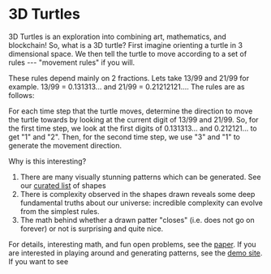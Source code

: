 # 3D Turtles

3D Turtles is an exploration into combining art, mathematics, and blockchain!
So, what is a 3D turtle? First imagine orienting a turtle in 3 dimensional space.
We then tell the turtle to move according to a set of rules --- "movement rules" if you will.

These rules depend mainly on 2 fractions. Lets take 13/99 and 21/99 for example.
13/99 = 0.131313... and 21/99 = 0.21212121.... The rules are as follows:

For each time step that the turtle moves, determine the direction to move the turtle towards by looking at the current
digit of 13/99 and 21/99. So, for the first time step, we look at the first digits of 0.131313... and 0.212121... to get "1" and "2".
Then, for the second time step, we use "3" and "1" to generate the movement direction.

Why is this interesting?

1. There are many visually stunning patterns which can be generated. See our [curated list](https://github.com/Lev-Stambler/3D-Turtles/tree/master/frontend) of shapes
2. There is complexity observed in the shapes drawn reveals some deep fundamental truths about our universe: incredible complexity can evolve from the simplest rules.
3. The math behind whether a drawn patter "closes" (i.e. does not go on forever) or not is surprising and quite nice.

For details, interesting math, and fun open problems, see the [paper](https://github.com/Lev-Stambler/3D-Turtles/raw/master/paper/Paper.pdf).
If you are interested in playing around and generating patterns, see the [demo site](https://3d-turtle.netlify.app/#).
If you want to see
